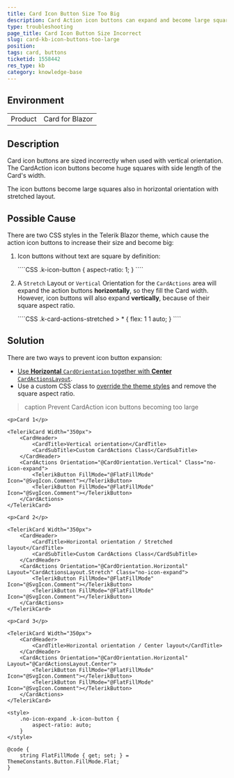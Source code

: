 ```yaml
---
title: Card Icon Button Size Too Big
description: Card Action icon buttons can expand and become large squares when using vertical orientation or stretched layout.
type: troubleshooting
page_title: Card Icon Button Size Incorrect
slug: card-kb-icon-buttons-too-large
position: 
tags: card, buttons
ticketid: 1558442
res_type: kb
category: knowledge-base
---
```


## Environment

<table>
    <tbody>
        <tr>
            <td>Product</td>
            <td>Card for Blazor</td>
        </tr>
    </tbody>
</table>


## Description

Card icon buttons are sized incorrectly when used with vertical orientation. The CardAction icon buttons become huge squares with side length of the Card's width.

The icon buttons become large squares also in horizontal orientation with stretched layout.


## Possible Cause

There are two CSS styles in the Telerik Blazor theme, which cause the action icon buttons to increase their size and become big:

1. Icon buttons without text are square by definition:

    <div class="skip-repl"></div>
    ````CSS
    .k-icon-button {
        aspect-ratio: 1;
    }
    ````

1. A `Stretch` Layout or `Vertical` Orientation for the `CardActions` area will expand the action buttons **horizontally**, so they fill the Card width. However, icon buttons will also expand **vertically**, because of their square aspect ratio.

    <div class="skip-repl"></div>
    ````CSS
    .k-card-actions-stretched > * {
        flex: 1 1 auto;
    }
    ````


## Solution

There are two ways to prevent icon button expansion:

* [Use **Horizontal** `CardOrientation` together with **Center** `CardActionsLayout`](slug://card-actions).
* Use a custom CSS class to [override the theme styles](slug://themes-override) and remove the square aspect ratio.

>caption Prevent CardAction icon buttons becoming too large


````RAZOR
<p>Card 1</p>

<TelerikCard Width="350px">
    <CardHeader>
        <CardTitle>Vertical orientation</CardTitle>
        <CardSubTitle>Custom CardActions Class</CardSubTitle>
    </CardHeader>
    <CardActions Orientation="@CardOrientation.Vertical" Class="no-icon-expand">
        <TelerikButton FillMode="@FlatFillMode" Icon="@SvgIcon.Comment"></TelerikButton>
        <TelerikButton FillMode="@FlatFillMode" Icon="@SvgIcon.Comment"></TelerikButton>
    </CardActions>
</TelerikCard>

<p>Card 2</p>

<TelerikCard Width="350px">
    <CardHeader>
        <CardTitle>Horizontal orientation / Stretched layout</CardTitle>
        <CardSubTitle>Custom CardActions Class</CardSubTitle>
    </CardHeader>
    <CardActions Orientation="@CardOrientation.Horizontal" Layout="CardActionsLayout.Stretch" Class="no-icon-expand">
        <TelerikButton FillMode="@FlatFillMode" Icon="@SvgIcon.Comment"></TelerikButton>
        <TelerikButton FillMode="@FlatFillMode" Icon="@SvgIcon.Comment"></TelerikButton>
    </CardActions>
</TelerikCard>

<p>Card 3</p>

<TelerikCard Width="350px">
    <CardHeader>
        <CardTitle>Horizontal orientation / Center layout</CardTitle>
    </CardHeader>
    <CardActions Orientation="@CardOrientation.Horizontal" Layout="@CardActionsLayout.Center">
        <TelerikButton FillMode="@FlatFillMode" Icon="@SvgIcon.Comment"></TelerikButton>
        <TelerikButton FillMode="@FlatFillMode" Icon="@SvgIcon.Comment"></TelerikButton>
    </CardActions>
</TelerikCard>

<style>
    .no-icon-expand .k-icon-button {
        aspect-ratio: auto;
    }
</style>

@code {
    string FlatFillMode { get; set; } = ThemeConstants.Button.FillMode.Flat;
}
````
